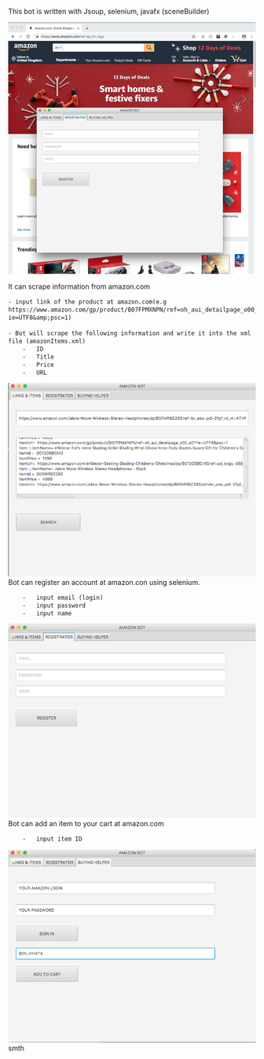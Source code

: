 This bot is written with Jsoup, selenium, javafx (sceneBuilder)

![Index](screenshots/1_Bot.png)

It can scrape information from amazon.com

    - input link of the product at amazon.com(e.g https://www.amazon.com/gp/product/B07FPMXNPN/ref=oh_aui_detailpage_o00_s01?ie=UTF8&amp;psc=1)      

    - Bot will scrape the following information and write it into the xml file (amazonItems.xml)
        -   ID
        -   Title
        -   Price
        -   URL
 ![Index](screenshots/2_Bot.png)       
Bot can register an account at amazon.con using selenium.

        -   input email (login)
        -   input password
        -   input name
        
![Index](screenshots/3_Bot.png)
Bot can add an item to your cart at amazon.com
        
        -   input item ID

![Index](screenshots/4_Bot.png)        
smth

